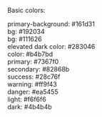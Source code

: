 Basic colors:

primary-background: #161d31  
bg: #192034  
bg: #111626  
elevated dark color: #283046  
color: #b4b7bd  
primary: #7367f0  
secondary: #82868b  
success: #28c76f  
warning: #ff9f43  
danger: #ea5455  
light: #f6f6f6  
dark: #4b4b4b  
